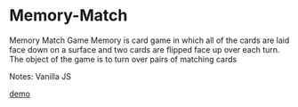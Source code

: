 Memory-Match
============

Memory Match Game Memory is card game in which all of the cards are laid face down on a surface and two cards are flipped face up over each turn. The object of the game is to turn over pairs of matching cards

Notes: Vanilla JS

<a href="http://memorymatch.mynameisluis.com/">demo</a>
